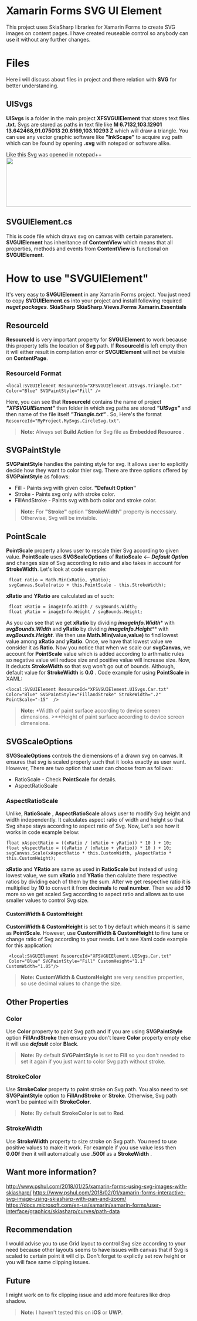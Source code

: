 
# Xamarin Forms SVG UI Element

This project uses SkiaSharp libraries for Xamarin Forms to create SVG images on content pages. I have created reuseable control so anybody can use it without any further changes.


# Files

Here i will discuss about files in project and there relation with **SVG** for better understanding.

## UISvgs

**UISvgs** is a folder in the main project **XFSVGUIElement** that stores text files **.txt**. Svgs are stored as paths in text file like **M 6.7132,103.12901 13.642468,91.075013 20.6169,103.10293 Z** which will draw a triangle. You can use any vector graphic software like **"InkScape"** to acquire svg path which can be found by opening **.svg** with notepad or software alike.

Like this Svg was opened in notepad++<br/>
<img src="https://6lbhkq.by.files.1drv.com/y4mcVlnsH72f1OjhU5N2Em8PuPwK3YgEz_MCOWsh0JLzKU2jGyptLSUdXAD2564WCLXOKkGUTEoBIUu41jsyeqgTVAsYGfWNZJkbHM55pPFMOgCqe4ruSzGVe671mnHB_b_lcpnkhDrXSpNTx__Hlc-zf2Z3t4pBWP5YnBsazCZERRDKPUY_j64tz1I6CT0kSKwMWRkQDC2qHecE6GKqLbaKA?width=535&height=134&cropmode=none" width="535" height="134" />

## SVGUIElement.cs

This is code file which draws svg on canvas with certain parameters. **SVGUIElement** has inheritance of **ContentView** which means that all properties, methods and events from **ContentView** is functional on **SVGUIElement**. 

# How to use **"SVGUIElement"**

It's very easy to **SVGUIElement** in any Xamarin Forms project. You just need to copy **SVGUIElement.cs** into your project and install following required ***nuget packages***.
**SkiaSharp**
**SkiaSharp.Views.Forms**
**Xamarin.Essentials**

## ResourceId

**ResourceId** is very important property for **SVGUIElement** to work because this property tells the location of **Svg** path. If **ResourceId** is left empty then it will either result in compilation error or **SVGUIElement** will not be visible on **ContentPage**. 

### ResourceId Format

    <local:SVGUIElement ResourceId="XFSVGUIElement.UISvgs.Triangle.txt" Color="Blue" SVGPaintStyle="Fill" />
Here, you can see that **ResourceId**  contains the name of project ***"XFSVGUIElement"*** then folder in which svg paths are stored ***"UISvgs"*** and then name of the file itself ***"Triangle.txt"*** . 
So, Here's the format `ResourceId="MyProject.MySvgs.CircleSvg.txt"`.

> **Note:** Always set **Build Action** for Svg file as **Embedded Resource** .

## SVGPaintStyle

**SVGPaintStyle** handles the painting style for svg. It allows user to explicitly decide how they want to color thier svg. There are three options offered by **SVGPaintStyle** as follows:
 - Fill - Paints svg with given color. **"Default Option"**
 - Stroke - Paints svg only with stroke color. 
 -   FillAndStroke - Paints svg with both color and stroke color.
  > **Note:** For **"Stroke"** option **"StrokeWidth"** property is necessary. Otherwise, Svg will be invisible.

## PointScale
**PointScale** property allows user to rescale thier Svg according to given value. **PointScale** uses **SVGScaleOptions** of **RatioScale** ***<-- Default Option*** and changes size of Svg according to ratio and also takes in account for **StrokeWidth**. Let's look at code example:

     float ratio = Math.Min(xRatio, yRatio);
     svgCanvas.Scale(ratio + this.PointScale - this.StrokeWidth);
**xRatio** and **YRatio** are calculated as of such:

     float xRatio = imageInfo.Width / svgBounds.Width;
     float yRatio = imageInfo.Height / svgBounds.Height;

As you can see that we get **xRatio** by dividing ***imageInfo.Width**** with ***svgBounds.Width*** and **yRatio** by dividing ***imageInfo.Height***** with ***svgBounds.Height***. We then use **Math.Min(value,value)** to find lowest value among **xRatio** and **yRatio**. Once, we have that lowest value we consider it as **Ratio**. Now you notice that when we scale our **svgCanvas**, we account for **PointScale** value which is added according to arthmatic rules so negative value will reduce size and positive value will increase size. Now, It deducts **StrokeWidth** so that svg won't go out of bounds. Although, default value for **StrokeWidth** is **0.0** .
Code example for using **PointScale** in XAML:

    <local:SVGUIElement ResourceId="XFSVGUIElement.UISvgs.Car.txt"
    Color="Blue" SVGPaintStyle="FillandStroke" StrokeWidth=".2" PointScale="-15"  />

>**Note:** *Width of paint surface according to device screen dimensions.
	>**Height of paint surface according to device screen dimensions.
## SVGScaleOptions
**SVGScaleOptions** controls the diemensions of a drawn svg on canvas. It ensures that svg is scaled properly such that it looks exactly as user want. However, There are two option that user can choose from as follows:
- RatioScale - Check **PointScale** for details.
- AspectRatioScale

### AspectRatioScale
Unlike, **RatioScale** , **AspectRatioScale** allows user to modify Svg height and width independently. It calculates aspect ratio of width and height so that Svg shape stays according to aspect ratio of Svg. Now, Let's see how it works in code example below:

    float xAspectRatio = ((xRatio / (xRatio + yRatio)) * 10 ) + 10;
    float yAspectRatio = ((yRatio / (xRatio + yRatio)) * 10 ) + 10;
    svgCanvas.Scale(xAspectRatio * this.CustomWidth, yAspectRatio * this.CustomHeight);

**xRatio** and **YRatio** are same as used in **RatioScale** but instead of using lowest value, we sum **xRatio** and **YRatio** then calulate there respective ratios by dividing each of them by the sum. After we get respective ratio it is multiplied by **10** to convert it from **decimals** to **real number**. Then we add **10** more so we get scaled Svg according to aspect ratio and allows as to use smaller values to control Svg size. 
#### CustomWidth & CustomHeight
**CustomWidth & CustomHeight** is set to **1** by default which means it is same as **PointScale**. However, use **CustomWidth & CustomHeight** to fine tune or change ratio of Svg according to your needs.
Let's see Xaml code example for this application:

     <local:SVGUIElement ResourceId="XFSVGUIElement.UISvgs.Car.txt" 
     Color="Blue" SVGPaintStyle="Fill" CustomHeight="1.1" CustomWidth="1.05"/>

 
>**Note:** **CustomWidth & CustomHeight** are very sensitive properties, so use decimal values to change the size.

## Other Properties
### Color
Use **Color** property to paint Svg path and if you are using **SVGPaintStyle** option **FillAndStroke** then ensure you don't leave **Color** property empty else it will use ***default*** color **Black**.
>**Note:** By default **SVGPaintStyle** is set to **Fill** so you don't needed to set it again if you just want to color Svg path without stroke.
### StrokeColor
Use **StrokeColor** property to paint stroke on Svg path. You also need to set **SVGPaintStyle** option to **FillAndStroke** or **Stroke**. Otherwise, Svg path won't be painted with **StrokeColor**. 
>**Note:** By default **StrokeColor** is set to **Red**. 
### StrokeWidth
Use **StrokeWidth** property to size stroke on Svg path. You need to use positive values to make it work. For example if you use value less then **0.00f** then it will automatically use **.500f** as a  **StrokeWidth** .
## Want more information?
http://www.pshul.com/2018/01/25/xamarin-forms-using-svg-images-with-skiasharp/
https://www.pshul.com/2018/02/01/xamarin-forms-interactive-svg-image-using-skiasharp-with-pan-and-zoom/
https://docs.microsoft.com/en-us/xamarin/xamarin-forms/user-interface/graphics/skiasharp/curves/path-data
## Recommendation
I would advise you to use Grid layout to control Svg size according to your need because other layouts seems to have issues with canvas that if Svg is scaled to certain point it will clip. Don't forget to explictly set row height or you will face same clipping issues.
## Future
I might work on to fix clipping issue and add more features like drop shadow.
>**Note:** I haven't tested this on **iOS** or **UWP**. 
